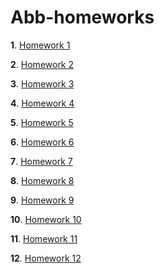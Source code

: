 # Abb-homeworks

**1**.  [Homework 1 ](/Homework1)

**2**.  [Homework 2 ](/Homework2)

**3**.  [Homework 3 ](/Homework3)

**4**.  [Homework 4 ](/Homework4)

**5**.  [Homework 5 ](/Homework5)

**6**.  [Homework 6 ](/Homework6)

**7**.  [Homework 7 ](/Homework7)

**8**.  [Homework 8 ](/Homework8)

**9**.  [Homework 9 ](/Homework9)

**10**.  [Homework 10 ](/Homework10)

**11**.  [Homework 11 ](/Homework11)

**12**.  [Homework 12 ](/Homework12)
